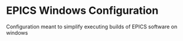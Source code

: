 # EPICS Windows Configuration

Configuration meant to simplify executing builds of EPICS software on windows
